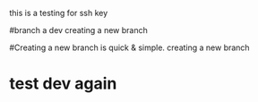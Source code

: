 this is a testing for ssh key

#branch a dev
creating a new branch 

#Creating a new branch is quick & simple.
creating a new branch

# test dev again